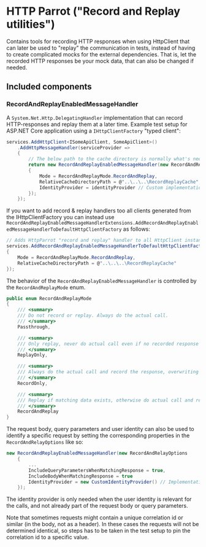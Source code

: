 # HTTP Parrot ("Record and Replay utilities")

Contains tools for recording HTTP responses when using HttpClient that can later be used to "replay" the communication in tests,
instead of having to create complicated mocks for the external dependencies. That is, let the recorded HTTP responses be your mock data,
that can also be changed if needed.

## Included components

### RecordAndReplayEnabledMessageHandler
A `System.Net.Http.DelegatingHandler` implementation that can record HTTP-responses and replay them at a later time.
Example test setup for ASP.NET Core application using a `IHttpClientFactory` "typed client":

```c#
services.AddHttpClient<ISomeApiClient, SomeApiClient>()
    .AddHttpMessageHandler(serviceProvider =>
    {
        // The below path to the cache directory is normally what's needed to put the cache in the project folder and not in the build output.
        return new RecordAndReplayEnabledMessageHandler(new RecordAndRelayOptions
        {
            Mode = RecordAndReplayMode.RecordAndReplay,
            RelativeCacheDirectoryPath = @"..\..\..\RecordReplayCache",
            IdentityProvider = identityProvider // Custom implementation of IRecordAndReplayIdentityProvider, if needed
        });
    });
```

If you want to add record & replay handlers too all clients generated from the IHttpClientFactory you can instead use
`RecordAndReplayEnabledMessageHandlerExtensions.AddRecordAndReplayEnabledMessageHandlerToDefaultHttpClientFactory` as follows:

```c#
// Adds HttpParrot "record and replay" handler to all HttpClient instances generated from the default http client factory
services.AddRecordAndReplayEnabledMessageHandlerToDefaultHttpClientFactory(new RecordAndRelayOptions
{
    Mode = RecordAndReplayMode.RecordAndReplay,
    RelativeCacheDirectoryPath = @"..\..\..\RecordReplayCache"
});
```

The behavior of the `RecordAndReplayEnabledMessageHandler` is controlled by the `RecordAndReplayMode` enum.

```c#
public enum RecordAndReplayMode
{
    /// <summary>
    /// Do not record or replay. Always do the actual call.
    /// </summary>
    Passthrough,

    /// <summary>
    /// Only replay, never do actual call even if no recorded response exists.
    /// </summary>
    ReplayOnly,

    /// <summary>
    /// Always do the actual call and record the response, overwriting any matching recorded response.
    /// </summary>
    RecordOnly,

    /// <summary>
    /// Replay if matching data exists, otherwise do actual call and record the response.
    /// </summary>
    RecordAndReplay
}
```

The request body, query parameters and user identity can also be used to identify a specific request by setting the corresponding properties in the
`RecordAndRelayOptions` like so:

```c#
new RecordAndReplayEnabledMessageHandler(new RecordAndRelayOptions
    {
        ...
        IncludeQueryParametersWhenMatchingResponse = true,
        IncludeBodyWhenMatchingResponse = true
        IdentityProvider = new CustomIdentityProvider() // Implementation of IRecordAndReplayIdentityProvider
    });
```

The identity provider is only needed when the user identity is relevant for the calls, and not already part of the request body or query parameters.

Note that sometimes requests might contain a unique correlation id or similar (in the body, not as a header). In these cases the requests
will not be determined identical, so steps has to be taken in the test setup to pin the correlation id to a specific value.
